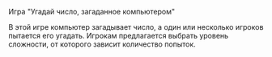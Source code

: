 Игра "Угадай число, загаданное компьютером"

В этой игре компьютер загадывает число, а один или несколько игроков пытается его угадать.
Игрокам предлагается выбрать уровень сложности, от которого зависит количество попыток.
